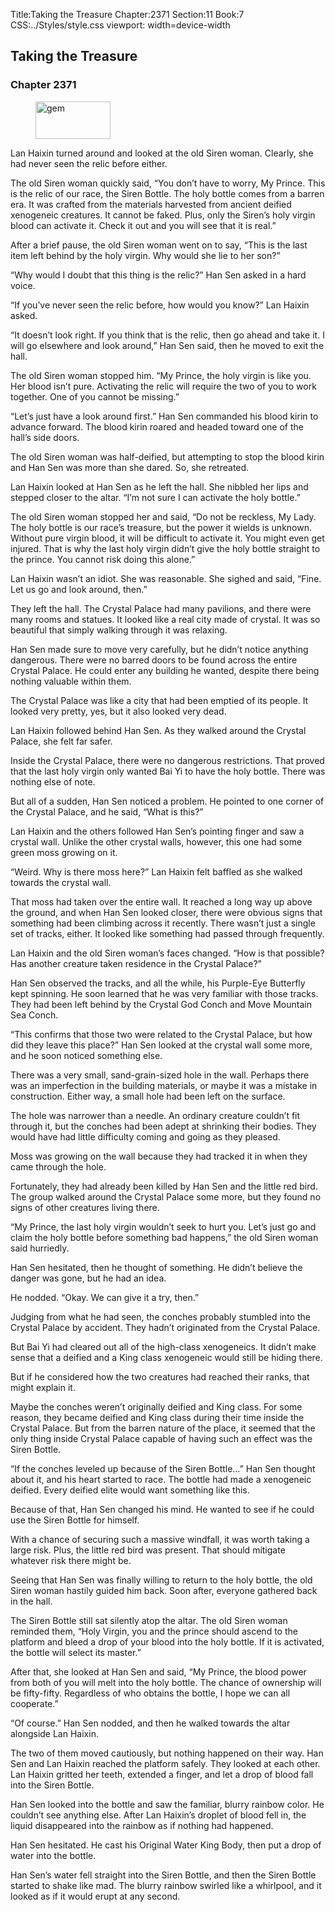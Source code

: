 Title:Taking the Treasure 
Chapter:2371 
Section:11 
Book:7 
CSS:../Styles/style.css 
viewport: width=device-width
  
## Taking the Treasure
### Chapter 2371 
<figure>
	<img src="../Images/gem.gif" alt="gem" id="gem" width="120" height="60" />
</figure>
  

  
  Lan Haixin turned around and looked at the old Siren woman. Clearly, she had never seen the relic before either.

The old Siren woman quickly said, “You don’t have to worry, My Prince. This is the relic of our race, the Siren Bottle. The holy bottle comes from a barren era. It was crafted from the materials harvested from ancient deified xenogeneic creatures. It cannot be faked. Plus, only the Siren’s holy virgin blood can activate it. Check it out and you will see that it is real.”

After a brief pause, the old Siren woman went on to say, “This is the last item left behind by the holy virgin. Why would she lie to her son?”

“Why would I doubt that this thing is the relic?” Han Sen asked in a hard voice.

“If you’ve never seen the relic before, how would you know?” Lan Haixin asked.

“It doesn’t look right. If you think that is the relic, then go ahead and take it. I will go elsewhere and look around,” Han Sen said, then he moved to exit the hall.

The old Siren woman stopped him. “My Prince, the holy virgin is like you. Her blood isn’t pure. Activating the relic will require the two of you to work together. One of you cannot be missing.”

“Let’s just have a look around first.” Han Sen commanded his blood kirin to advance forward. The blood kirin roared and headed toward one of the hall’s side doors.

The old Siren woman was half-deified, but attempting to stop the blood kirin and Han Sen was more than she dared. So, she retreated.

Lan Haixin looked at Han Sen as he left the hall. She nibbled her lips and stepped closer to the altar. “I’m not sure I can activate the holy bottle.”

The old Siren woman stopped her and said, “Do not be reckless, My Lady. The holy bottle is our race’s treasure, but the power it wields is unknown. Without pure virgin blood, it will be difficult to activate it. You might even get injured. That is why the last holy virgin didn’t give the holy bottle straight to the prince. You cannot risk doing this alone.”

Lan Haixin wasn’t an idiot. She was reasonable. She sighed and said, “Fine. Let us go and look around, then.”

They left the hall. The Crystal Palace had many pavilions, and there were many rooms and statues. It looked like a real city made of crystal. It was so beautiful that simply walking through it was relaxing.

Han Sen made sure to move very carefully, but he didn’t notice anything dangerous. There were no barred doors to be found across the entire Crystal Palace. He could enter any building he wanted, despite there being nothing valuable within them.

The Crystal Palace was like a city that had been emptied of its people. It looked very pretty, yes, but it also looked very dead.

Lan Haixin followed behind Han Sen. As they walked around the Crystal Palace, she felt far safer.

Inside the Crystal Palace, there were no dangerous restrictions. That proved that the last holy virgin only wanted Bai Yi to have the holy bottle. There was nothing else of note.

But all of a sudden, Han Sen noticed a problem. He pointed to one corner of the Crystal Palace, and he said, “What is this?”

Lan Haixin and the others followed Han Sen’s pointing finger and saw a crystal wall. Unlike the other crystal walls, however, this one had some green moss growing on it.

“Weird. Why is there moss here?” Lan Haixin felt baffled as she walked towards the crystal wall.

That moss had taken over the entire wall. It reached a long way up above the ground, and when Han Sen looked closer, there were obvious signs that something had been climbing across it recently. There wasn’t just a single set of tracks, either. It looked like something had passed through frequently.

Lan Haixin and the old Siren woman’s faces changed. “How is that possible? Has another creature taken residence in the Crystal Palace?”

Han Sen observed the tracks, and all the while, his Purple-Eye Butterfly kept spinning. He soon learned that he was very familiar with those tracks. They had been left behind by the Crystal God Conch and Move Mountain Sea Conch.

“This confirms that those two were related to the Crystal Palace, but how did they leave this place?” Han Sen looked at the crystal wall some more, and he soon noticed something else.

There was a very small, sand-grain-sized hole in the wall. Perhaps there was an imperfection in the building materials, or maybe it was a mistake in construction. Either way, a small hole had been left on the surface.

The hole was narrower than a needle. An ordinary creature couldn’t fit through it, but the conches had been adept at shrinking their bodies. They would have had little difficulty coming and going as they pleased.

Moss was growing on the wall because they had tracked it in when they came through the hole.

Fortunately, they had already been killed by Han Sen and the little red bird. The group walked around the Crystal Palace some more, but they found no signs of other creatures living there.

“My Prince, the last holy virgin wouldn’t seek to hurt you. Let’s just go and claim the holy bottle before something bad happens,” the old Siren woman said hurriedly.

Han Sen hesitated, then he thought of something. He didn’t believe the danger was gone, but he had an idea.

He nodded. “Okay. We can give it a try, then.”

Judging from what he had seen, the conches probably stumbled into the Crystal Palace by accident. They hadn’t originated from the Crystal Palace.

But Bai Yi had cleared out all of the high-class xenogeneics. It didn’t make sense that a deified and a King class xenogeneic would still be hiding there.

But if he considered how the two creatures had reached their ranks, that might explain it.

Maybe the conches weren’t originally deified and King class. For some reason, they became deified and King class during their time inside the Crystal Palace. But from the barren nature of the place, it seemed that the only thing inside Crystal Palace capable of having such an effect was the Siren Bottle.

“If the conches leveled up because of the Siren Bottle…” Han Sen thought about it, and his heart started to race. The bottle had made a xenogeneic deified. Every deified elite would want something like this.

Because of that, Han Sen changed his mind. He wanted to see if he could use the Siren Bottle for himself.

With a chance of securing such a massive windfall, it was worth taking a large risk. Plus, the little red bird was present. That should mitigate whatever risk there might be.

Seeing that Han Sen was finally willing to return to the holy bottle, the old Siren woman hastily guided him back. Soon after, everyone gathered back in the hall.

The Siren Bottle still sat silently atop the altar. The old Siren woman reminded them, “Holy Virgin, you and the prince should ascend to the platform and bleed a drop of your blood into the holy bottle. If it is activated, the bottle will select its master.”

After that, she looked at Han Sen and said, “My Prince, the blood power from both of you will melt into the holy bottle. The chance of ownership will be fifty-fifty. Regardless of who obtains the bottle, I hope we can all cooperate.”

“Of course.” Han Sen nodded, and then he walked towards the altar alongside Lan Haixin.

The two of them moved cautiously, but nothing happened on their way. Han Sen and Lan Haixin reached the platform safely. They looked at each other. Lan Haixin gritted her teeth, extended a finger, and let a drop of blood fall into the Siren Bottle.

Han Sen looked into the bottle and saw the familiar, blurry rainbow color. He couldn’t see anything else. After Lan Haixin’s droplet of blood fell in, the liquid disappeared into the rainbow as if nothing had happened.

Han Sen hesitated. He cast his Original Water King Body, then put a drop of water into the bottle.

Han Sen’s water fell straight into the Siren Bottle, and then the Siren Bottle started to shake like mad. The blurry rainbow swirled like a whirlpool, and it looked as if it would erupt at any second.
